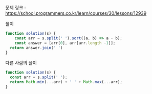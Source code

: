 문제 링크 : https://school.programmers.co.kr/learn/courses/30/lessons/12939

풀이
```js
function solution(s) {
	const arr = s.split(' ').sort((a, b) => a - b);
 	const answer = [arr[0], arr[arr.length -1]];
  return answer.join(' ')
}
```

다른 사람의 풀이
```js
function solution(s) {
  const arr = s.split(' ');
  return Math.min(...arr) + ' ' + Math.max(...arr);
}
```
